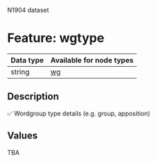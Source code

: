 <p>N1904 dataset</p>

<h1>Feature: wgtype</h1>

<table>
<thead>
<tr>
  <th>Data type</th>
  <th>Available for node types</th>
</tr>
</thead>
<tbody>
<tr>
  <td>string</td>
  <td><A HREF="featurebynodetype.md#wg">wg</A></td>
</tr>
</tbody>
</table>

<h2>Description</h2>

<p>✅ Wordgroup type details (e.g. group, apposition)</p>

<h2>Values</h2>

<p>TBA</p>
